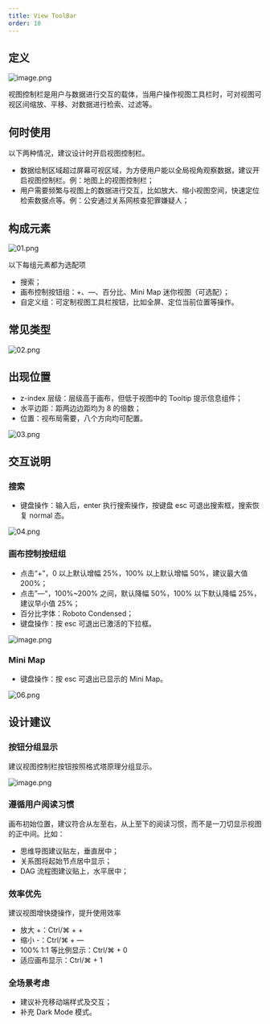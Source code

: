 ```yaml
---
title: View ToolBar
order: 10
---
```


## 定义

![image.png](https://gw.alipayobjects.com/mdn/rms_a8a5bf/afts/img/A*c5L6TIo4WB4AAAAAAAAAAAAAARQnAQ#align=left&display=inline&height=320&margin=%5Bobject%20Object%5D&name=image.png&originHeight=320&originWidth=1562&size=993022&status=done&style=none&width=1562)

视图控制栏是用户与数据进行交互的载体，当用户操作视图工具栏时，可对视图可视区间缩放、平移、对数据进行检索、过滤等。

## 何时使用

以下两种情况，建议设计时开启视图控制栏。

- 数据绘制区域超过屏幕可视区域，为方便用户能以全局视角观察数据，建议开启视图控制栏。例：地图上的视图控制栏；
- 用户需要频繁与视图上的数据进行交互，比如放大、缩小视图空间，快速定位检索数据点等。例：公安通过关系网核查犯罪嫌疑人；

## 构成元素

![01.png](https://gw.alipayobjects.com/mdn/rms_a8a5bf/afts/img/A*E3pES4vv9D0AAAAAAAAAAAAAARQnAQ#align=left&display=inline&height=352&margin=%5Bobject%20Object%5D&name=01.png&originHeight=352&originWidth=1884&size=36221&status=done&style=none&width=1884)

以下每组元素都为选配项

- 搜索；
- 画布控制按钮组：+、—、百分比、Mini Map 迷你视图（可选配）；
- 自定义组：可定制视图工具栏按钮，比如全屏、定位当前位置等操作。

## 常见类型

![02.png](https://gw.alipayobjects.com/mdn/rms_a8a5bf/afts/img/A*I8dMQK3jwh8AAAAAAAAAAAAAARQnAQ#align=left&display=inline&height=424&margin=%5Bobject%20Object%5D&name=02.png&originHeight=424&originWidth=1884&size=62857&status=done&style=none&width=1884)

## 出现位置

- z-index 层级：层级高于画布，但低于视图中的 Tooltip 提示信息组件；
- 水平边距：距两边边距均为 8 的倍数；
- 位置：视布局需要，八个方向均可配置。

![03.png](https://gw.alipayobjects.com/mdn/rms_a8a5bf/afts/img/A*89aDRrBlnV0AAAAAAAAAAAAAARQnAQ#align=left&display=inline&height=812&margin=%5Bobject%20Object%5D&name=03.png&originHeight=812&originWidth=1884&size=50732&status=done&style=none&width=1884)

## 交互说明

### 搜索

- 键盘操作：输入后，enter 执行搜索操作，按键盘 esc 可退出搜索框，搜索恢复 normal 态。

![04.png](https://gw.alipayobjects.com/mdn/rms_a8a5bf/afts/img/A*XPsyQ4f1jRwAAAAAAAAAAAAAARQnAQ#align=left&display=inline&height=696&margin=%5Bobject%20Object%5D&name=04.png&originHeight=696&originWidth=1884&size=106974&status=done&style=none&width=1884)

### 画布控制按纽组

- 点击“+”，0 以上默认增幅 25%，100% 以上默认增幅 50%，建议最大值 200%；
- 点击”—“，100%~200% 之间，默认降幅 50%，100% 以下默认降幅 25%，建议早小值 25%；
- 百分比字体：Roboto Condensed；
- 键盘操作：按 esc 可退出已激活的下拉框。

![image.png](https://gw.alipayobjects.com/mdn/rms_a8a5bf/afts/img/A*RJs7T67ptNUAAAAAAAAAAAAAARQnAQ#align=left&display=inline&height=1024&margin=%5Bobject%20Object%5D&name=image.png&originHeight=1024&originWidth=1884&size=220672&status=done&style=none&width=1884)

### Mini Map

- 键盘操作：按 esc 可退出已显示的 Mini Map。

![06.png](https://gw.alipayobjects.com/mdn/rms_a8a5bf/afts/img/A*jSwQQaWl9OYAAAAAAAAAAAAAARQnAQ#align=left&display=inline&height=1020&margin=%5Bobject%20Object%5D&name=06.png&originHeight=1020&originWidth=1884&size=180155&status=done&style=none&width=1884)

## 设计建议

### 按钮分组显示

建议视图控制栏按钮按照格式塔原理分组显示。

![image.png](https://gw.alipayobjects.com/mdn/rms_a8a5bf/afts/img/A*NZOfT6iidTMAAAAAAAAAAAAAARQnAQ#align=left&display=inline&height=416&margin=%5Bobject%20Object%5D&name=image.png&originHeight=416&originWidth=1884&size=111992&status=done&style=none&width=1884)

### 遵循用户阅读习惯

画布初始位置，建议符合从左至右，从上至下的阅读习惯，而不是一刀切显示视图的正中间。比如：

- 思维导图建议贴左，垂直居中；
- 关系图将起始节点居中显示；
- DAG 流程图建议贴上，水平居中；

### 效率优先

建议视图增快捷操作，提升使用效率

- 放大 +：Ctrl/⌘ + +
- 缩小 -：Ctrl/⌘ + —
- 100% 1:1 等比例显示：Ctrl/⌘ + 0
- 适应画布显示：Ctrl/⌘ + 1

### 全场景考虑

- 建议补充移动端样式及交互；
- 补充 Dark Mode 模式。
